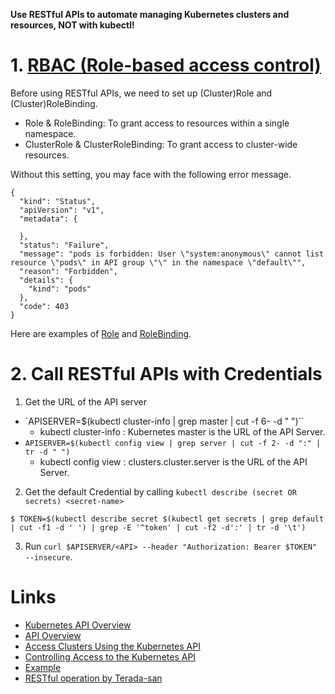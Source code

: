 **Use RESTful APIs to automate managing Kubernetes clusters and resources, NOT with kubectl!**


# 1. [RBAC (Role-based access control)](https://kubernetes.io/docs/reference/access-authn-authz/rbac/)
Before using RESTful APIs, we need to set up (Cluster)Role and (Cluster)RoleBinding.
- Role & RoleBinding: To grant access to resources within a single namespace.
- ClusterRole & ClusterRoleBinding: To grant access to cluster-wide resources.

Without this setting, you may face with the following error message.
```
{
  "kind": "Status",
  "apiVersion": "v1",
  "metadata": {

  },
  "status": "Failure",
  "message": "pods is forbidden: User \"system:anonymous\" cannot list resource \"pods\" in API group \"\" in the namespace \"default\"",
  "reason": "Forbidden",
  "details": {
    "kind": "pods"
  },
  "code": 403
}
```

Here are examples of [Role](./role.yml) and [RoleBinding](./roleBinding.yml).


# 2. Call RESTful APIs with Credentials
1. Get the URL of the API server
  - `APISERVER=$(kubectl cluster-info | grep master | cut -f 6- -d " ")``
    - kubectl cluster-info : Kubernetes master is the URL of the API Server.
  - `APISERVER=$(kubectl config view | grep server | cut -f 2- -d ":" | tr -d " ")`
    - kubectl config view : clusters.cluster.server is the URL of the API Server.
2. Get the default Credential by calling `kubectl describe (secret OR secrets) <secret-name>`
  ```
  $ TOKEN=$(kubectl describe secret $(kubectl get secrets | grep default | cut -f1 -d ' ') | grep -E '^token' | cut -f2 -d':' | tr -d '\t')
  ```
3. Run `curl $APISERVER/<API> --header "Authorization: Bearer $TOKEN" --insecure`.


# Links
- [Kubernetes API Overview](https://kubernetes.io/docs/reference/using-api/api-overview/)
- [API Overview](https://kubernetes.io/docs/reference/generated/kubernetes-api/v1.13/)
- [Access Clusters Using the Kubernetes API](https://kubernetes.io/docs/tasks/administer-cluster/access-cluster-api/)
- [Controlling Access to the Kubernetes API](https://kubernetes.io/docs/reference/access-authn-authz/controlling-access/)
- [Example](https://techbeacon.com/one-year-using-kubernetes-production-lessons-learned)
- [RESTful operation by Terada-san](https://github.com/yoshioterada/k8s-Azure-Container-Service-AKS--on-Azure/blob/master/Kubernetes-Workshop5.md)
